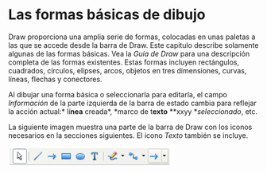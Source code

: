 
# Las formas básicas de dibujo

Draw proporciona una amplia serie de formas, colocadas en unas paletas a las que se accede desde la barra de Draw. Este capítulo describe solamente algunas de las formas básicas. Vea la *Guía de Draw* para una descripción completa de las formas existentes. Estas formas incluyen rectángulos, cuadrados, círculos, elipses, arcos, objetos en tres dimensiones, curvas, líneas, flechas y conectores.

Al dibujar una forma básica o seleccionarla para editarla, el campo *Información* de la parte izquierda de la barra de estado cambia para reflejar la acción actual:* lí**nea** creada*, *marco de t**exto** **xxyy **seleccionado*, etc.

La siguiente imagen muestra una parte de la barra de Draw con los iconos necesarios en la secciones siguientes. El icono *Texto* también se incluye.

![](img/Captura_de_pantalla_2016-11-30_a_las_15.19.25.png)
